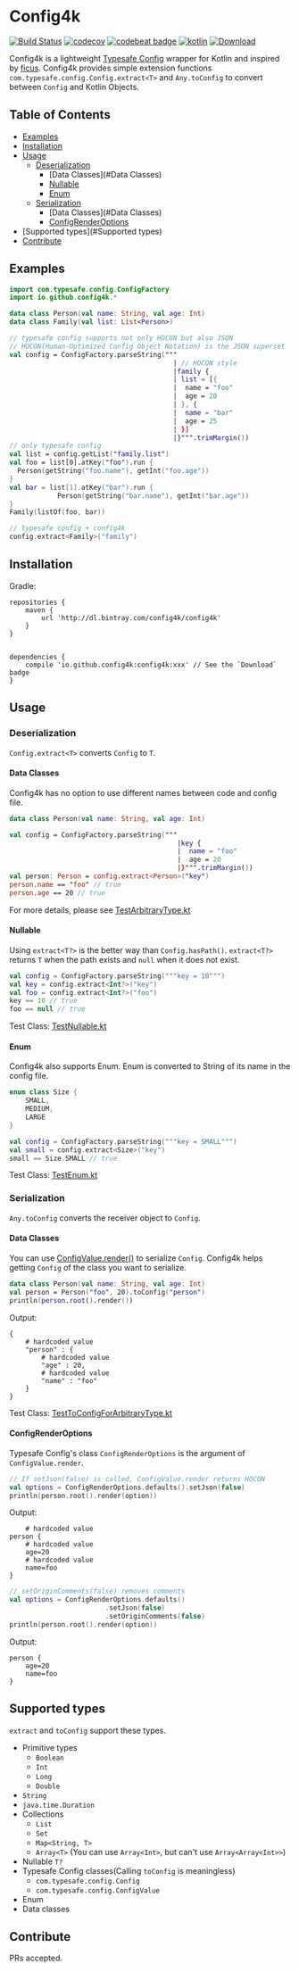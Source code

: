 # Config4k

[![Build Status](https://travis-ci.org/config4k/config4k.svg?branch=master)](https://travis-ci.org/config4k/config4k) [![codecov](https://codecov.io/gh/config4k/config4k/branch/master/graph/badge.svg)](https://codecov.io/gh/config4k/config4k) [![codebeat badge](https://codebeat.co/badges/4e9682a1-cdbb-4e1f-804b-a2d801381942)](https://codebeat.co/projects/github-com-config4k-config4k) [![kotlin](https://img.shields.io/badge/kotlin-1.0.4-pink.svg)]() [ ![Download](https://api.bintray.com/packages/config4k/config4k/config4k/images/download.svg) ](https://bintray.com/config4k/config4k/config4k/_latestVersion)

Config4k is a lightweight [Typesafe Config](https://github.com/typesafehub/config) wrapper for Kotlin and inspired by [ficus](https://github.com/iheartradio/ficus). Config4k provides simple extension functions `com.typesafe.config.Config.extract<T>` and `Any.toConfig` to convert between `Config` and Kotlin Objects.
## Table of Contents
- [Examples](#Examples)
- [Installation](#Installation)
- [Usage](#Usage)
  - [Deserialization](#Deserialization)
    - [Data Classes](#Data Classes)
    - [Nullable](#Nullable)
    - [Enum](#Enum)
  - [Serialization](#Serialization)
    - [Data Classes](#Data Classes)
    - [ConfigRenderOptions](#ConfigRenderOptions)
- [Supported types](#Supported types)
- [Contribute](#Contribute)
## Examples

```kotlin
import com.typesafe.config.ConfigFactory
import io.github.config4k.*

data class Person(val name: String, val age: Int)
data class Family(val list: List<Person>)

// typesafe config supports not only HOCON but also JSON
// HOCON(Human-Optimized Config Object Notation) is the JSON superset
val config = ConfigFactory.parseString("""
                                         | // HOCON style
                                         |family {
                                         | list = [{
                                         |  name = "foo"
                                         |  age = 20
                                         | }, {
                                         |  name = "bar"
                                         |  age = 25
                                         | }]
                                         |}""".trimMargin())
// only typesafe config
val list = config.getList("family.list")
val foo = list[0].atKey("foo").run {
  Person(getString("foo.name"), getInt("foo.age"))
}
val bar = list[1].atKey("bar").run {
            Person(getString("bar.name"), getInt("bar.age"))
}
Family(listOf(foo, bar))

// typesafe config + config4k
config.extract<Family>("family")
```

## Installation

Gradle:

```
repositories {
    maven {
        url 'http://dl.bintray.com/config4k/config4k'
    }
}


dependencies {
    compile 'io.github.config4k:config4k:xxx' // See the `Download` badge
}
```
## Usage
### Deserialization
`Config.extract<T>` converts `Config` to `T`.
#### Data Classes
Config4k has no option to use different names between code and config file.
```kotlin
data class Person(val name: String, val age: Int)

val config = ConfigFactory.parseString("""
                                          |key {  
                                          |  name = "foo"
                                          |  age = 20
                                          |}""".trimMargin())
val person: Person = config.extract<Person>("key")
person.name == "foo" // true
person.age == 20 // true
```
For more details, please see [TestArbitraryType.kt](https://github.com/config4k/config4k/blob/master/src/test/io/github/config4k/TestArbitraryType.kt)
#### Nullable
Using `extract<T?>` is the better way than `Config.hasPath()`.
`extract<T?>` returns `T` when the path exists and `null` when it does not exist.
```kotlin
val config = ConfigFactory.parseString("""key = 10""")
val key = config.extract<Int?>("key")
val foo = config.extract<Int?>("foo") 
key == 10 // true
foo == null // true
```
Test Class: [TestNullable.kt](https://github.com/config4k/config4k/blob/master/src/test/io/github/config4k/TestNullable.kt)
#### Enum
Config4k also supports Enum. Enum is converted to String of its name in the config file.
```kotlin
enum class Size {
    SMALL,
    MEDIUM,
    LARGE
}

val config = ConfigFactory.parseString("""key = SMALL""")
val small = config.extract<Size>("key")
small == Size.SMALL // true
```
Test Class: [TestEnum.kt](https://github.com/config4k/config4k/blob/master/src/test/io/github/config4k/TestEnum.kt) 
### Serialization
`Any.toConfig` converts the receiver object to `Config`.
#### Data Classes
You can use [ConfigValue.render()](https://typesafehub.github.io/config/latest/api/com/typesafe/config/ConfigValue.html#render--) to serialize `Config`. Config4k helps getting `Config` of the class you want to serialize.
```kotlin
data class Person(val name: String, val age: Int)
val person = Person("foo", 20).toConfig("person")
println(person.root().render())               
```
Output:
```
{
    # hardcoded value
    "person" : {
        # hardcoded value
        "age" : 20,
        # hardcoded value
        "name" : "foo"
    }
}
```
Test Class: [TestToConfigForArbitraryType.kt](https://github.com/config4k/config4k/blob/master/src/test/io/github/config4k/TestToConfigForArbitraryType.kt)
#### ConfigRenderOptions
Typesafe Config's class `ConfigRenderOptions` is the argument of `ConfigValue.render`.
```kotlin
// If setJson(false) is called, ConfigValue.render returns HOCON
val options = ConfigRenderOptions.defaults().setJson(false)
println(person.root().render(option))
```
Output:
```
    # hardcoded value
person {
    # hardcoded value
    age=20
    # hardcoded value
    name=foo
}
```

```kotlin
// setOriginComments(false) removes comments
val options = ConfigRenderOptions.defaults()
                        .setJson(false)
                        .setOriginComments(false)
println(person.root().render(option))
```
Output:
```
person {
    age=20
    name=foo
}
```

## Supported types
`extract` and `toConfig` support these types.
- Primitive types
     - `Boolean`
     - `Int`
     - `Long`
     - `Double`
- `String`
- `java.time.Duration`
- Collections
    - `List`
    - `Set`
    - `Map<String, T>`
    - `Array<T>` (You can use `Array<Int>`, but can't use `Array<Array<Int>>`)
- Nullable `T?`
- Typesafe Config classes(Calling `toConfig` is meaningless)
    - `com.typesafe.config.Config`
    - `com.typesafe.config.ConfigValue`
- Enum
- Data classes

## Contribute
PRs accepted.
